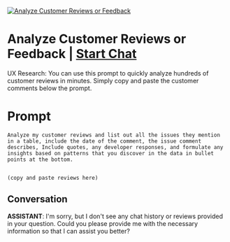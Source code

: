 
[![Analyze Customer Reviews or Feedback](https://flow-prompt-covers.s3.us-west-1.amazonaws.com/icon/futuristic/futu_8.png)](https://gptcall.net/chat.html?data=%7B%22contact%22%3A%7B%22id%22%3A%22V6KX5Fl8sMGU0h3lEj3aV%22%2C%22flow%22%3Atrue%7D%7D)
# Analyze Customer Reviews or Feedback | [Start Chat](https://gptcall.net/chat.html?data=%7B%22contact%22%3A%7B%22id%22%3A%22V6KX5Fl8sMGU0h3lEj3aV%22%2C%22flow%22%3Atrue%7D%7D)
UX Research: You can use this prompt to quickly analyze hundreds of customer reviews in minutes. Simply copy and paste the customer comments below the prompt.

# Prompt

```
Analyze my customer reviews and list out all the issues they mention in a table, include the date of the comment, the issue comment describes, Include quotes, any developer responses, and formulate any insights based on patterns that you discover in the data in bullet points at the bottom.


(copy and paste reviews here)
```

## Conversation

**ASSISTANT**: I'm sorry, but I don't see any chat history or reviews provided in your question. Could you please provide me with the necessary information so that I can assist you better?


